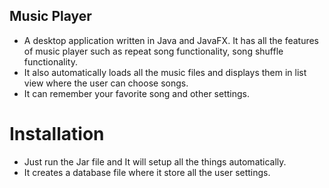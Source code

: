 ## Music Player
 - A desktop application written in Java and JavaFX. It has all the features of music player such as repeat song functionality, song shuffle functionality. 
 - It also automatically loads all the music files and displays them in list view where the user can choose songs.
 - It can remember your favorite song and other settings.

# Installation
 - Just run the Jar file and It will setup all the things automatically.
 - It creates a database file where it store all the user settings.
